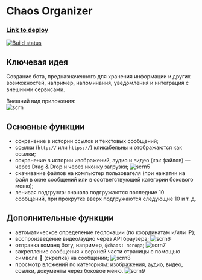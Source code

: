 # Chaos Organizer

### [Link to deploy](https://wee-owl.github.io/chaos-organizer)

[![Build status](https://ci.appveyor.com/api/projects/status/9kspkos2fy917s8y?svg=true)](https://ci.appveyor.com/project/wee-owl/chaos-organizer)

## Ключевая идея

Создание бота, предназначенного для хранения информации и других возможностей, например, напоминания, уведомления и интеграция с внешними сервисами.

Внешний вид приложения:  
![scrn](https://github.com/wee-owl/chaos-organizer/assets/95621680/0ab88804-96e9-4056-82dc-ce24bedda851)  

## Основные функции

* сохранение в истории ссылок и текстовых сообщений;
* ссылки (`http://` или `https://`) кликабельны и отображаются как ссылки;
* сохранение в истории изображений, аудио и видео (как файлов) — через Drag & Drop и через иконку загрузки;
![scrn5](https://github.com/wee-owl/chaos-organizer/assets/95621680/1ce39386-ab41-4e86-9811-3d57e98a76fa)
* скачивание файлов на компьютер пользователя (при нажатии на файл в окне сообщений или в соответствующей категории бокового меню);
* ленивая подгрузка: сначала подгружаются последние 10 сообщений, при прокрутке вверх подгружаются следующие 10 и т. д.

## Дополнительные функции

* автоматическое определение геолокации (по координатам и/или IP);
* воспроизведение видео/аудио через API браузера;
![scrn6](https://github.com/wee-owl/chaos-organizer/assets/95621680/55d9efe2-d56c-451d-87b2-ed48a7d27246)
* отправка команд боту, например, `@chaos: погода`;
![scrn7](https://github.com/wee-owl/chaos-organizer/assets/95621680/04e2d3d9-0347-4c38-bda2-8d6e59a716f4)
* закрепление сообщения к верхней части страницы с помощью символа &#128206; (скрепка) на сообщении;
![scrn8](https://github.com/wee-owl/chaos-organizer/assets/95621680/6db2bc1f-ec5c-412a-aac8-8862ca34c0a1)
* просмотр вложений по категориям: изображения, аудио, видео, ссылки, документы через боковое меню.
![scrn9](https://github.com/wee-owl/chaos-organizer/assets/95621680/b7b1ca9d-e885-4c34-9a2e-2115dde9b68d)
